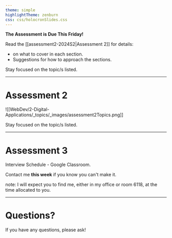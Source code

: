 ```yaml
---
theme: simple
highlightTheme: zenburn
css: css/holocronSlides.css
---
```



**The Assessment is Due This Friday!**

Read the [[assessment2-2024S2|Assessment 2]] for details:
- on what to cover in each section.
- Suggestions for how to approach the sections.

Stay focused on the topic/s listed.

---
# Assessment 2

![[WebDev/2-Digital-Applications/_topics/_images/assessment2Topics.png]]

Stay focused on the topic/s listed.

---
# Assessment 3

Interview Schedule - Google Classroom.

Contact me **this week** if you know you can't make it.

note:
I will expect you to find me, either in my office or room 6118, at the time allocated to you.

---

# Questions?

If you have any questions, please ask!